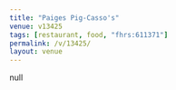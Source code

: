 ```yaml
---
title: "Paiges Pig-Casso's"
venue: v13425
tags: [restaurant, food, "fhrs:611371"]
permalink: /v/13425/
layout: venue
---
```

null